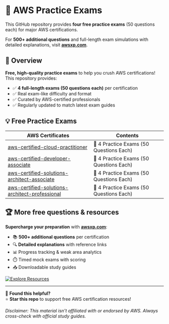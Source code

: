 # 🚀 AWS Practice Exams 
This GitHub repository provides **four free practice exams** (50 questions each) for major AWS certifications.

For **500+ additional questions** and full-length exam simulations with detailed explanations, visit **[awsxp.com](https://www.awsxp.com)**.



## 📝 Overview  

**Free, high-quality practice exams** to help you crush AWS certifications! This repository provides:  

- ✅ **4 full-length exams (50 questions each)** per certification  
- ✅ Real exam-like difficulty and format  
- ✅ Curated by AWS-certified professionals  
- ✅ Regularly updated to match latest exam guides  



## 💡 Free Practice Exams

| AWS Certificates                                             | Contents                               |
| ------------------------------------------------------------ | -------------------------------------- |
| [aws-certified-cloud-practitioner](https://github.com/maishucode/aws-practice-exam/tree/main/aws-certified-cloud-practitioner) | 🧪 4 Practice Exams (50 Questions Each) |
| [aws-certified-developer-associate](https://github.com/maishucode/aws-practice-exam/tree/main/aws-certified-developer-associate) | 🧪 4 Practice Exams (50 Questions Each) |
| [aws-certified-solutions-architect-associate](https://github.com/maishucode/aws-practice-exam/tree/main/aws-certified-solutions-architect-associate) | 🧪 4 Practice Exams (50 Questions Each) |
| [aws-certified-solutions-architect-professional](https://github.com/maishucode/aws-practice-exam/tree/main/aws-certified-solutions-architect-professional) | 🧪 4 Practice Exams (50 Questions Each) |



## 🏆 More free questions & resources  

**Supercharge your preparation** with **[awsxp.com](https://www.awsxp.com)**:  

- 📚 **500+ additional questions** per certification  
- 🔍 **Detailed explanations** with reference links  
- 📊 Progress tracking & weak area analytics  
- ⏱️ Timed mock exams with scoring  
- 📥 Downloadable study guides  

[![Explore Resources](https://img.shields.io/badge/🚀_Explore_Free_Resources-%2300ADD8?style=for-the-badge)](https://awsxp.com)  

---



📢 **Found this helpful?**  
⭐ **Star this repo** to support free AWS certification resources!  

*Disclaimer: This material isn’t affiliated with or endorsed by AWS. Always cross-check with official study guides.*
